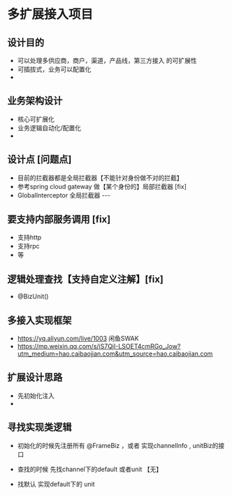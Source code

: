# 多扩展接入项目


## 设计目的
* 可以处理多供应商，商户，渠道，产品线，第三方接入 的可扩展性
* 可插拔式，业务可以配置化
* 


## 业务架构设计

* 核心可扩展化
* 业务逻辑自动化/配置化
* 





## 设计点 [问题点]
* 目前的拦截器都是全局拦截器【不能针对身份做不对的拦截】
* 参考spring cloud gateway 做【某个身份的】局部拦截器 [fix]
* GlobalInterceptor 全局拦截器 --- 

## 要支持内部服务调用 [fix]
* 支持http
* 支持rpc
* 等

## 逻辑处理查找【支持自定义注解】[fix]

* @BizUnit()


## 多接入实现框架 
* https://yq.aliyun.com/live/1003     闲鱼SWAK
* https://mp.weixin.qq.com/s/iS7QjI-LSOET4cmRGo_Jow?utm_medium=hao.caibaojian.com&utm_source=hao.caibaojian.com



## 扩展设计思路

* 先初始化注入 
* 

## 寻找实现类逻辑

* 初始化的时候先注册所有 @FrameBiz ，或者 实现channelInfo , unitBiz的接口

* 查找的时候 先找channel下的default 或者unit 【无】

* 找默认 实现default下的 unit

